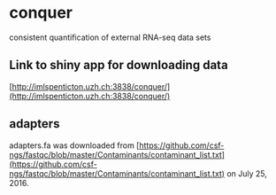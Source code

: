 # conquer

consistent quantification of external RNA-seq data sets

## Link to shiny app for downloading data

[http://imlspenticton.uzh.ch:3838/conquer/](http://imlspenticton.uzh.ch:3838/conquer/)

## adapters

adapters.fa was downloaded from [https://github.com/csf-ngs/fastqc/blob/master/Contaminants/contaminant_list.txt](https://github.com/csf-ngs/fastqc/blob/master/Contaminants/contaminant_list.txt) on July 25, 2016.